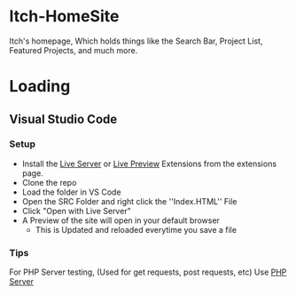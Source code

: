 # Itch-HomeSite
Itch's homepage, Which holds things like the Search Bar, Project List, Featured Projects, and much more.

# Loading
## Visual Studio Code
### Setup
- Install the [Live Server](https://marketplace.visualstudio.com/items?itemName=ritwickdey.LiveServer) or [Live Preview](https://marketplace.visualstudio.com/items?itemName=ms-vscode.live-server) Extensions from the extensions page.
- Clone the repo
- Load the folder in VS Code
- Open the SRC Folder and right click the ''Index.HTML'' File
- Click "Open with Live Server"
- A Preview of the site will open in your default browser
  - This is Updated and reloaded everytime you save a file
### Tips
For PHP Server testing, (Used for get requests, post requests, etc) Use [PHP Server](https://marketplace.visualstudio.com/items?itemName=brapifra.phpserver)
